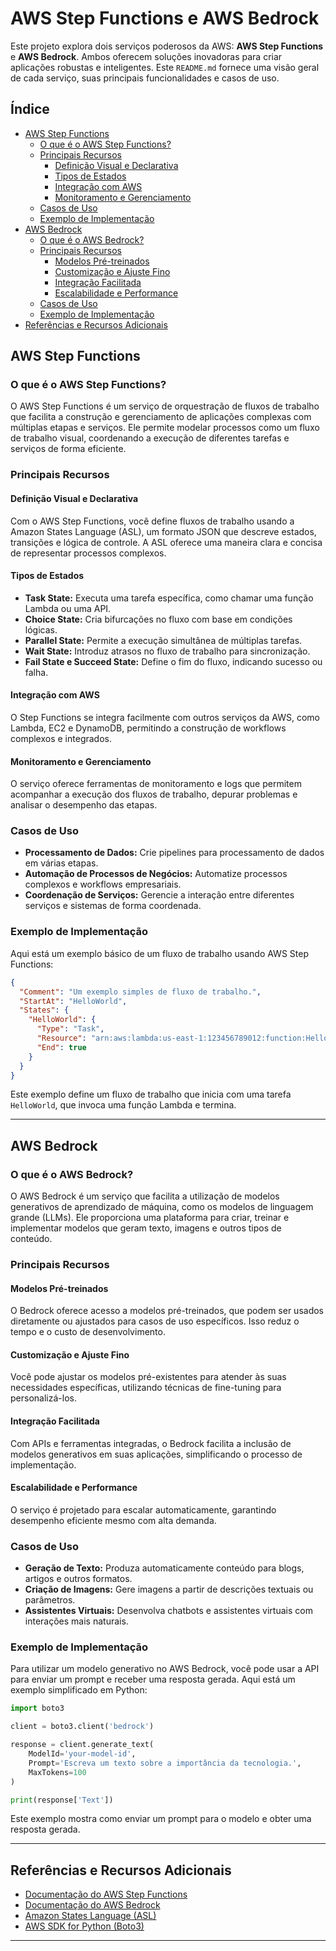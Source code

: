 # AWS Step Functions e AWS Bedrock

Este projeto explora dois serviços poderosos da AWS: **AWS Step Functions** e **AWS Bedrock**. Ambos oferecem soluções inovadoras para criar aplicações robustas e inteligentes. Este `README.md` fornece uma visão geral de cada serviço, suas principais funcionalidades e casos de uso.

## Índice

- [AWS Step Functions](#aws-step-functions)
  - [O que é o AWS Step Functions?](#o-que-é-o-aws-step-functions)
  - [Principais Recursos](#principais-recursos)
    - [Definição Visual e Declarativa](#definição-visual-e-declarativa)
    - [Tipos de Estados](#tipos-de-estados)
    - [Integração com AWS](#integração-com-aws)
    - [Monitoramento e Gerenciamento](#monitoramento-e-gerenciamento)
  - [Casos de Uso](#casos-de-uso)
  - [Exemplo de Implementação](#exemplo-de-implementação)
- [AWS Bedrock](#aws-bedrock)
  - [O que é o AWS Bedrock?](#o-que-é-o-aws-bedrock)
  - [Principais Recursos](#principais-recursos-1)
    - [Modelos Pré-treinados](#modelos-pré-treinados)
    - [Customização e Ajuste Fino](#customização-e-ajuste-fino)
    - [Integração Facilitada](#integração-facilitada)
    - [Escalabilidade e Performance](#escalabilidade-e-performance)
  - [Casos de Uso](#casos-de-uso-1)
  - [Exemplo de Implementação](#exemplo-de-implementação-1)
- [Referências e Recursos Adicionais](#referências-e-recursos-adicionais)

## AWS Step Functions

### O que é o AWS Step Functions?

O AWS Step Functions é um serviço de orquestração de fluxos de trabalho que facilita a construção e gerenciamento de aplicações complexas com múltiplas etapas e serviços. Ele permite modelar processos como um fluxo de trabalho visual, coordenando a execução de diferentes tarefas e serviços de forma eficiente.

### Principais Recursos

#### Definição Visual e Declarativa

Com o AWS Step Functions, você define fluxos de trabalho usando a Amazon States Language (ASL), um formato JSON que descreve estados, transições e lógica de controle. A ASL oferece uma maneira clara e concisa de representar processos complexos.

#### Tipos de Estados

- **Task State:** Executa uma tarefa específica, como chamar uma função Lambda ou uma API.
- **Choice State:** Cria bifurcações no fluxo com base em condições lógicas.
- **Parallel State:** Permite a execução simultânea de múltiplas tarefas.
- **Wait State:** Introduz atrasos no fluxo de trabalho para sincronização.
- **Fail State e Succeed State:** Define o fim do fluxo, indicando sucesso ou falha.

#### Integração com AWS

O Step Functions se integra facilmente com outros serviços da AWS, como Lambda, EC2 e DynamoDB, permitindo a construção de workflows complexos e integrados.

#### Monitoramento e Gerenciamento

O serviço oferece ferramentas de monitoramento e logs que permitem acompanhar a execução dos fluxos de trabalho, depurar problemas e analisar o desempenho das etapas.

### Casos de Uso

- **Processamento de Dados:** Crie pipelines para processamento de dados em várias etapas.
- **Automação de Processos de Negócios:** Automatize processos complexos e workflows empresariais.
- **Coordenação de Serviços:** Gerencie a interação entre diferentes serviços e sistemas de forma coordenada.

### Exemplo de Implementação

Aqui está um exemplo básico de um fluxo de trabalho usando AWS Step Functions:

```json
{
  "Comment": "Um exemplo simples de fluxo de trabalho.",
  "StartAt": "HelloWorld",
  "States": {
    "HelloWorld": {
      "Type": "Task",
      "Resource": "arn:aws:lambda:us-east-1:123456789012:function:HelloWorld",
      "End": true
    }
  }
}
```

Este exemplo define um fluxo de trabalho que inicia com uma tarefa `HelloWorld`, que invoca uma função Lambda e termina.

---

## AWS Bedrock

### O que é o AWS Bedrock?

O AWS Bedrock é um serviço que facilita a utilização de modelos generativos de aprendizado de máquina, como os modelos de linguagem grande (LLMs). Ele proporciona uma plataforma para criar, treinar e implementar modelos que geram texto, imagens e outros tipos de conteúdo.

### Principais Recursos

#### Modelos Pré-treinados

O Bedrock oferece acesso a modelos pré-treinados, que podem ser usados diretamente ou ajustados para casos de uso específicos. Isso reduz o tempo e o custo de desenvolvimento.

#### Customização e Ajuste Fino

Você pode ajustar os modelos pré-existentes para atender às suas necessidades específicas, utilizando técnicas de fine-tuning para personalizá-los.

#### Integração Facilitada

Com APIs e ferramentas integradas, o Bedrock facilita a inclusão de modelos generativos em suas aplicações, simplificando o processo de implementação.

#### Escalabilidade e Performance

O serviço é projetado para escalar automaticamente, garantindo desempenho eficiente mesmo com alta demanda.

### Casos de Uso

- **Geração de Texto:** Produza automaticamente conteúdo para blogs, artigos e outros formatos.
- **Criação de Imagens:** Gere imagens a partir de descrições textuais ou parâmetros.
- **Assistentes Virtuais:** Desenvolva chatbots e assistentes virtuais com interações mais naturais.

### Exemplo de Implementação

Para utilizar um modelo generativo no AWS Bedrock, você pode usar a API para enviar um prompt e receber uma resposta gerada. Aqui está um exemplo simplificado em Python:

```python
import boto3

client = boto3.client('bedrock')

response = client.generate_text(
    ModelId='your-model-id',
    Prompt='Escreva um texto sobre a importância da tecnologia.',
    MaxTokens=100
)

print(response['Text'])
```

Este exemplo mostra como enviar um prompt para o modelo e obter uma resposta gerada.

---

## Referências e Recursos Adicionais

- [Documentação do AWS Step Functions](https://docs.aws.amazon.com/step-functions/latest/dg/welcome.html)
- [Documentação do AWS Bedrock](https://docs.aws.amazon.com/bedrock/latest/userguide/what-is-bedrock.html)
- [Amazon States Language (ASL)](https://states-language.net/spec.html)
- [AWS SDK for Python (Boto3)](https://boto3.amazonaws.com/v1/documentation/api/latest/index.html)

---
